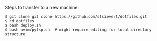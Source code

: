 Steps to transfer to a new machine:

```
$ git clone git clone https://github.com/stsievert/dotfiles.git
$ cd dotfiles
$ bash deploy.sh
$ bash nvim/pylsp.sh  # might require editing for local directory structure
```
